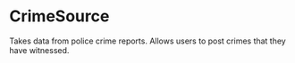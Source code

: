 CrimeSource
===========

Takes data from police crime reports. Allows users to post crimes that they have witnessed. 
